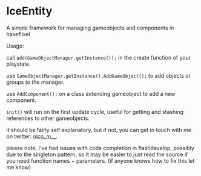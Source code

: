 IceEntity
=========

A simple framework for managing gameobjects and components in haxeflixel

Usage:

  call ```add(GameObjectManager.getInstance());``` in the create function of your playstate.
  
  use ```GameObjectManager.getInstance().AddGameObject();``` to add objects or groups to the manager.
  
  use ```AddComponent();``` on a class extending gameobject to add a new component.
  
  ```init()``` will run on the first update cycle, useful for getting and stashing references to other gameobjects.
  
  it should be fairly self explanatory, but if not, you can get in touch with me on twitter: [nico_m__](https://twitter.com/nico_m__).
  
  please note, I've had issues with code completion in flashdevelop, possibly due to the singleton pattern, so it may be easier to just read the source if you need function names + parameters. (if anyone knows how to fix this let me know)
  
